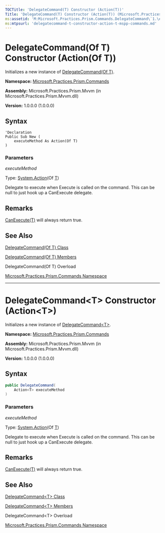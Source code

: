 ```yaml
---
TOCTitle: 'DelegateCommand(T) Constructor (Action(T))'
Title: 'DelegateCommand(T) Constructor (Action(T)) (Microsoft.Practices.Prism.Commands)'
ms:assetid: 'M:Microsoft.Practices.Prism.Commands.DelegateCommand\`1.\#ctor(System.Action{\`0})'
ms:mtpsurl: 'delegatecommand-t-constructor-action-t-mspp-commands.md'
---
```


# DelegateCommand(Of T) Constructor (Action(Of T))

Initializes a new instance of [DelegateCommand(Of T)](https://msdn.microsoft.com/en-us/library/gg431410(v=pandp.50)).

**Namespace:** [Microsoft.Practices.Prism.Commands](https://msdn.microsoft.com/en-us/library/microsoft.practices.prism.commands(v=pandp.50))

**Assembly:** Microsoft.Practices.Prism.Mvvm (in Microsoft.Practices.Prism.Mvvm.dll) 

**Version:** 1.0.0.0 (1.0.0.0)

## Syntax
```VB
'Declaration
Public Sub New ( 
	executeMethod As Action(Of T)
)
```

### Parameters

*executeMethod* 

Type: [System.Action](http://msdn.microsoft.com/en-us/library/018hxwa8)(Of [T](https://msdn.microsoft.com/en-us/library/gg431410(v=pandp.50)))

Delegate to execute when Execute is called on the command. This can be null to just hook up a CanExecute delegate.

## Remarks
[CanExecute(T)](https://msdn.microsoft.com/en-us/library/gg405763(v=pandp.50)) will always return true.

## See Also
[DelegateCommand(Of T) Class](https://msdn.microsoft.com/en-us/library/gg431410(v=pandp.50))

[DelegateCommand(Of T) Members](https://msdn.microsoft.com/en-us/library/gg430763(v=pandp.50))

DelegateCommand(Of T) Overload

[Microsoft.Practices.Prism.Commands Namespace](https://msdn.microsoft.com/en-us/library/microsoft.practices.prism.commands(v=pandp.50))

---------------------------------------------------------

# DelegateCommand&lt;T&gt; Constructor (Action&lt;T&gt;)

Initializes a new instance of [DelegateCommand&lt;T&gt;](https://msdn.microsoft.com/en-us/library/gg431410(v=pandp.50)).

**Namespace:** [Microsoft.Practices.Prism.Commands](https://msdn.microsoft.com/en-us/library/microsoft.practices.prism.commands(v=pandp.50))

**Assembly:** Microsoft.Practices.Prism.Mvvm (in Microsoft.Practices.Prism.Mvvm.dll) 

**Version:** 1.0.0.0 (1.0.0.0)

## Syntax
```C#
public DelegateCommand(
	Action<T> executeMethod
)

```
### Parameters

*executeMethod* 

Type: [System.Action](http://msdn.microsoft.com/en-us/library/018hxwa8)(Of [T](https://msdn.microsoft.com/en-us/library/gg431410(v=pandp.50)))

Delegate to execute when Execute is called on the command. This can be null to just hook up a CanExecute delegate.

## Remarks
[CanExecute(T)](https://msdn.microsoft.com/en-us/library/gg405763(v=pandp.50)) will always return true.

## See Also
[DelegateCommand&lt;T&gt; Class](https://msdn.microsoft.com/en-us/library/gg431410(v=pandp.50))

[DelegateCommand&lt;T&gt; Members](https://msdn.microsoft.com/en-us/library/gg430763(v=pandp.50))

DelegateCommand&lt;T&gt; Overload

[Microsoft.Practices.Prism.Commands Namespace](https://msdn.microsoft.com/en-us/library/microsoft.practices.prism.commands(v=pandp.50))
